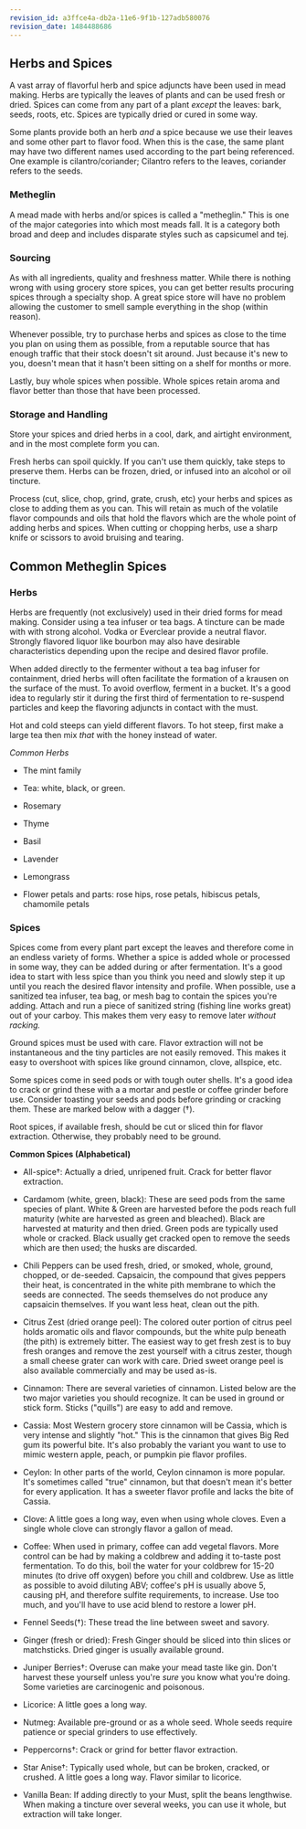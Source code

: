 ```yaml
---
revision_id: a3ffce4a-db2a-11e6-9f1b-127adb580076
revision_date: 1484488686
---
```


## Herbs and Spices

A vast array of flavorful herb and spice adjuncts have been used in mead making. Herbs are typically the leaves of plants and can be used fresh or dried. Spices can come from any part of a plant *except* the leaves: bark, seeds, roots, etc. Spices are typically dried or cured in some way.

Some plants provide both an herb *and* a spice because we use their leaves and some other part to flavor food. When this is the case, the same plant may have two different names used according to the part being referenced. One example is cilantro/coriander; Cilantro refers to the leaves, coriander refers to the seeds.

### Metheglin

A mead made with herbs and/or spices is called a "metheglin." This is one of the major categories into which most meads fall. It is a category both broad and deep and includes disparate styles such as capsicumel and tej.
 
### Sourcing

As with all ingredients, quality and freshness matter. While there is nothing wrong with using grocery store spices, you can get better results procuring spices through a specialty shop. A great spice store will have no problem allowing the customer to smell sample everything in the shop (within reason). 

Whenever possible, try to purchase herbs and spices as close to the time you plan on using them as possible, from a reputable source that has enough traffic that their stock doesn't sit around. Just because it's new to you, doesn't mean that it hasn't been sitting on a shelf for months or more.

Lastly, buy whole spices when possible. Whole spices retain aroma and flavor better than those that have been processed.
 
### Storage and Handling

Store your spices and dried herbs in a cool, dark, and airtight environment, and in the most complete form you can. 

Fresh herbs can spoil quickly. If you can't use them quickly, take steps to preserve them. Herbs can be frozen, dried, or infused into an alcohol or oil tincture.
 
Process (cut, slice, chop, grind, grate, crush, etc) your herbs and spices as close to adding them as you can. This will retain as much of the volatile flavor compounds and oils that hold the flavors which are the whole point of adding herbs and spices. When cutting or chopping herbs, use a sharp knife or scissors to avoid bruising and tearing.

## Common Metheglin Spices

### Herbs

Herbs are frequently (not exclusively) used in their dried forms for mead making. Consider using a tea infuser or tea bags. A tincture can be made with with strong alcohol. Vodka or Everclear provide a neutral flavor. Strongly flavored liquor like bourbon may also have desirable characteristics depending upon the recipe and desired flavor profile.

When added directly to the fermenter without a tea bag infuser for containment, dried herbs will often facilitate the formation of a krausen on the surface of the must. To avoid overflow, ferment in a bucket. It's a good idea to regularly stir it during the first third of fermentation to re-suspend particles and keep the flavoring adjuncts in contact with the must.

Hot and cold steeps can yield different flavors. To hot steep, first make a large tea then mix *that* with the honey instead of water.

*Common Herbs*

* The mint family

* Tea: white, black, or green. 

* Rosemary

* Thyme 

* Basil 

* Lavender 

* Lemongrass 

* Flower petals and parts: rose hips, rose petals, hibiscus petals, chamomile petals

### Spices

Spices come from every plant part except the leaves and therefore come in an endless variety of forms. Whether a spice is added whole or processed in some way, they can be added during or after fermentation. It's a good idea to start with less spice than you think you need and slowly step it up until you reach the desired flavor intensity and profile. When possible, use a sanitized tea infuser, tea bag, or mesh bag to contain the spices you're adding. Attach and run a piece of sanitized string (fishing line works great) out of your carboy. This makes them very easy to remove later *without racking.*

Ground spices must be used with care. Flavor extraction will not be instantaneous and the tiny particles are not easily removed. This makes it easy to overshoot with spices like ground cinnamon, clove, allspice, etc.

Some spices come in seed pods or with tough outer shells. It's a good idea to crack or grind these with a a mortar and pestle or coffee grinder before use. Consider toasting your seeds and pods before grinding or cracking them. These are marked below with a dagger (†).

Root spices, if available fresh, should be cut or sliced thin for flavor extraction. Otherwise, they probably need to be ground.

**Common Spices (Alphabetical)**

* All-spice†: Actually a dried, unripened fruit. Crack for better flavor extraction.

* Cardamom (white, green, black): These are seed pods from the same species of plant. White &amp; Green are harvested before the pods reach full maturity (white are harvested as green and bleached). Black are harvested at maturity and then dried. Green pods are typically used whole or cracked. Black usually get cracked open to remove the seeds which are then used; the husks are discarded.

* Chili Peppers can be used fresh, dried, or smoked, whole, ground, chopped, or de-seeded. Capsaicin, the compound that gives peppers their heat, is concentrated in the white pith membrane to which the seeds are connected. The seeds themselves do not produce any capsaicin themselves. If you want less heat, clean out the pith.

* Citrus Zest (dried orange peel): The colored outer portion of citrus peel holds aromatic oils and flavor compounds, but the white pulp beneath (the pith) is extremely bitter. The easiest way to get fresh zest is to buy fresh oranges and remove the zest yourself with a citrus zester, though a small cheese grater can work with care. Dried sweet orange peel is also available commercially and may be used as-is.

* Cinnamon: There are several varieties of cinnamon. Listed below are the two major varieties you should recognize. It can be used in ground or stick form. Sticks ("quills") are easy to add and remove.

 * Cassia: Most Western grocery store cinnamon will be Cassia, which is very intense and slightly "hot." This is the cinnamon that gives Big Red gum its powerful bite. It's also probably the variant you want to use to mimic western apple, peach, or pumpkin pie flavor profiles.

 * Ceylon: In other parts of the world, Ceylon cinnamon is more popular. It's sometimes called "true" cinnamon, but that doesn't mean it's better for every application. It has a sweeter flavor profile and lacks the bite of Cassia.

* Clove: A little goes a long way, even when using whole cloves. Even a single whole clove can strongly flavor a gallon of mead.

* Coffee: When used in primary, coffee can add vegetal flavors. More control can be had by making a coldbrew and adding it to-taste post fermentation. To do this, boil the water for your coldbrew for 15-20 minutes (to drive off oxygen) before you chill and coldbrew. Use as little as possible to avoid diluting ABV; coffee's pH is usually above 5, causing pH, and therefore sulfite requirements, to increase. Use too much, and you'll have to use acid blend to restore a lower pH.

* Fennel Seeds(†): These tread the line between sweet and savory.

* Ginger (fresh or dried): Fresh Ginger should be sliced into thin slices or matchsticks. Dried ginger is usually available ground.

* Juniper Berries†: Overuse can make your mead taste like gin. Don't harvest these yourself unless you're *sure* you know what you're doing. Some varieties are carcinogenic and poisonous.

* Licorice: A little goes a long way.
 
* Nutmeg: Available pre-ground or as a whole seed. Whole seeds require patience or special grinders to use effectively.

* Peppercorns†: Crack or grind for better flavor extraction.
 
* Star Anise†: Typically used whole, but can be broken, cracked, or crushed. A little goes a long way. Flavor similar to licorice.

* Vanilla Bean: If adding directly to your Must, split the beans lengthwise. When making a tincture over several weeks, you can use it whole, but extraction will take longer.